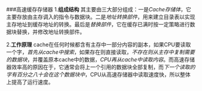 ###高速缓存存储器
1.**组成结构**  其主要由三大部分组成：一是*Cache存储体*，它主要存放由主存调入的指令与数据块。二是*地址转换部件*，用来建立目录表以实现主存地址到缓存地址的转换。最后是*替换部件*，它在缓存已满时按一定策略进行数据块替换，并修改地址转换部件。

2.**工作原理**  cache在任何时候都含有主存中一部分内容的副本，如果CPU要读取一个字，*首先从cache中搜索*，如果存在则直接读取，*不存在则从主存中复制需要的数据块*，并覆盖原本cache中的数据，*CPU再从cache中读取内容*。而高速存储器效率高的原因在于，它通常会将上一个引用的数据块全部复制，而*下一个读取的字有百分之八十会在这个数据块中*，CPU从高速存储器中读取速度快，所以整体上提高了运行速度。
